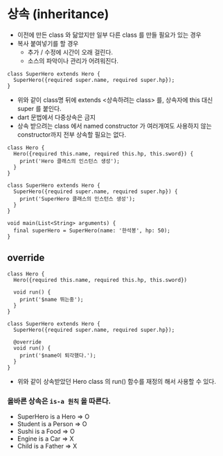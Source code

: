 # 상속 (inheritance)
- 이전에 만든 class 와 닮았지만 일부 다른 class 를 만들 필요가 있는 경우
- 복사 붙여넣기를 할 경우
  - 추가 / 수정에 시간이 오래 걸린다.
  - 소스의 파악이나 관리가 어려워진다.

```
class SuperHero extends Hero {
  SuperHero({required super.name, required super.hp});
}
```
- 위와 같이 class명 뒤에 extends <상속하려는 class> 를, 상속자에 this 대신 super 를 붙인다.
- dart 문법에서 다중상속은 금지
- 상속 받으려는 class 에서 named constructor 가 여러개여도 사용하지 않는 constructor까지 전부 상속할 필요는 없다.
```
class Hero {
  Hero({required this.name, required this.hp, this.sword}) {
    print('Hero 클래스의 인스턴스 생성');
  }
}

class SuperHero extends Hero {
  SuperHero({required super.name, required super.hp}) {
    print('SuperHero 클래스의 인스턴스 생성');
  }
}

void main(List<String> arguments) {
  final superHero = SuperHero(name: '한석봉', hp: 50);
}
```

## override
```
class Hero {
  Hero({required this.name, required this.hp, this.sword}) 

  void run() {
    print('$name 뛰는중');
  }
}

class SuperHero extends Hero {
  SuperHero({required super.name, required super.hp});

  @override
  void run() {
    print('$name이 퇴각했다.');
  }
}
```
- 위와 같이 상속받았던 Hero class 의 run() 함수를 재정의 해서 사용할 수 있다.

### 올바른 상속은 `is-a 원칙` 을 따른다.
- SuperHero is a Hero  => O
- Student is a Person  => O
- Sushi is a Food  => O
- Engine is a Car  => X
- Child is a Father  => X
